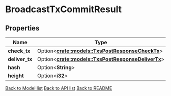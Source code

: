 # BroadcastTxCommitResult

## Properties

| Name           | Type                                                                                        | Description | Notes      |
| -------------- | ------------------------------------------------------------------------------------------- | ----------- | ---------- |
| **check_tx**   | Option<[**crate::models::TxsPostResponseCheckTx**](_txs_post_response_check_tx.md)>     |             | [optional] |
| **deliver_tx** | Option<[**crate::models::TxsPostResponseDeliverTx**](_txs_post_response_deliver_tx.md)> |             | [optional] |
| **hash**       | Option<**String**>                                                                          |             | [optional] |
| **height**     | Option<**i32**>                                                                             |             | [optional] |

[Back to Model list](../README.md#documentation-for-models) [Back to API list](../README.md#documentation-for-api-endpoints) [Back to README](../README.md)
